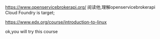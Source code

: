 https://www.openservicebrokerapi.org/
阅读他,理解openservicebrokerapi
Cloud Foundry is target;

https://www.edx.org/course/introduction-to-linux

ok,you will try this course
